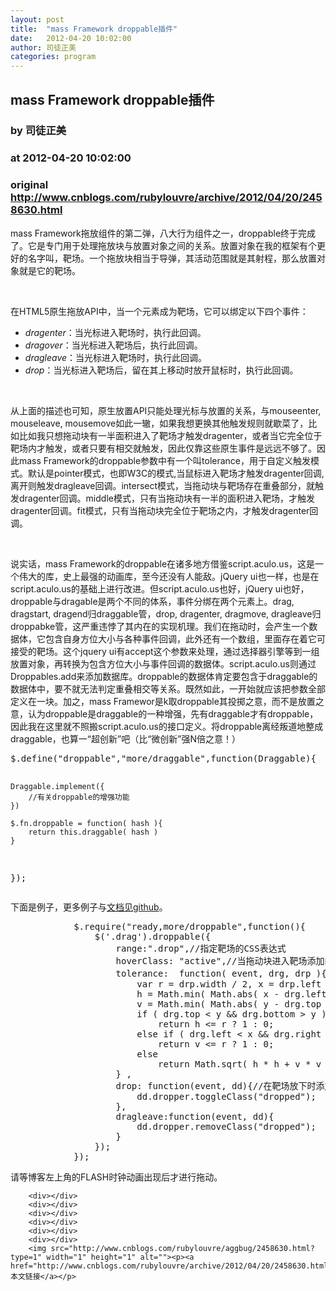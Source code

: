 ```yaml
---
layout: post
title:  "mass Framework droppable插件"
date:   2012-04-20 10:02:00
author: 司徒正美
categories: program
---
```


## mass Framework droppable插件
### by 司徒正美
### at 2012-04-20 10:02:00
### original <http://www.cnblogs.com/rubylouvre/archive/2012/04/20/2458630.html>

<p>mass Framework拖放组件的第二弹，八大行为组件之一，droppable终于完成了。它是专门用于处理拖放块与放置对象之间的关系。放置对象在我的框架有个更好的名字叫，靶场。一个拖放块相当于导弹，其活动范围就是其射程，那么放置对象就是它的靶场。</p>
<br>
<p>在HTML5原生拖放API中，当一个元素成为靶场，它可以绑定以下四个事件：</p>
<ul>
     <li><em>dragenter</em>：当光标进入靶场时，执行此回调。</li>
     <li><em>dragover</em>：当光标进入靶场后，执行此回调。</li>
     <li><em>dragleave</em>：当光标进入靶场时，执行此回调。</li>
     <li><em>drop</em>：当光标进入靶场后，留在其上移动时放开鼠标时，执行此回调。</li>
</ul>
<br>
<p>从上面的描述也可知，原生放置API只能处理光标与放置的关系，与mouseenter, mouseleave, mousemove如此一辙，如果我想更换其他触发规则就歇菜了，比如比如我只想拖动块有一半面积进入了靶场才触发dragenter，或者当它完全位于靶场内才触发，或者只要有相交就触发，因此仅靠这些原生事件是远远不够了。因此mass Framework的droppable参数中有一个叫tolerance，用于自定义触发模式。默认是pointer模式，也即W3C的模式,当鼠标进入靶场才触发dragenter回调,离开则触发dragleave回调。intersect模式，当拖动块与靶场存在重叠部分，就触发dragenter回调。middle模式，只有当拖动块有一半的面积进入靶场，才触发dragenter回调。fit模式，只有当拖动块完全位于靶场之内，才触发dragenter回调。</p>
<br>
<p>说实话，mass Framework的droppable在诸多地方借鉴script.aculo.us，这是一个伟大的库，史上最强的动画库，至今还没有人能敌。jQuery ui也一样，也是在script.aculo.us的基础上进行改进。但script.aculo.us也好，jQuery ui也好，droppable与dragable是两个不同的体系，事件分绑在两个元素上。drag, dragstart, dragend归draggable管，drop, dragenter, dragmove, dragleave归droppabke管，这严重违悖了其内在的实现机理。我们在拖动时，会产生一个数据体，它包含自身方位大小与各种事件回调，此外还有一个数组，里面存在着它可接受的靶场。这个jquery ui有accept这个参数来处理，通过选择器引擎等到一组放置对象，再转换为包含方位大小与事件回调的数据体。script.aculo.us则通过Droppables.add来添加数据库。droppable的数据体肯定要包含于draggable的数据体中，要不就无法判定重叠相交等关系。既然如此，一开始就应该把参数全部定义在一块。加之，mass Framewor是k取droppable其投掷之意，而不是放置之意，认为droppable是draggable的一种增强，先有draggable才有droppable，因此我在这里就不照搬script.aculo.us的接口定义。将droppable离经叛道地整成draggable，也算一“超创新”吧（比“微创新”强N倍之意！）</p>
<pre>
$.define("droppable","more/draggable",function(Draggable){

    Draggable.implement({
        //有关droppable的增强功能
    })

    $.fn.droppable = function( hash ){
        return this.draggable( hash )
    }
});
</pre>

<p>下面是例子，更多例子与<a href="https://github.com/RubyLouvre">文档见github</a>。</p>
<pre>
            $.require(&quot;ready,more/droppable&quot;,function(){
                $(&#39;.drag&#39;).droppable({
                    range:&quot;.drop&quot;,//指定靶场的CSS表达式
                    hoverClass: &quot;active&quot;,//当拖动块进入靶场添加的类名
                    tolerance:  function( event, drg, drp ){//指定触发规则
                        var r = drp.width / 2, x = drp.left + r, y = drp.top + r,
                        h = Math.min( Math.abs( x - drg.left ), Math.abs( x - drg.right ) ),
                        v = Math.min( Math.abs( y - drg.top ), Math.abs( y - drg.bottom ) );
                        if ( drg.top &lt; y &amp;&amp; drg.bottom &gt; y )
                            return h &lt;= r ? 1 : 0;
                        else if ( drg.left &lt; x &amp;&amp; drg.right &gt; x )
                            return v &lt;= r ? 1 : 0;
                        else
                            return Math.sqrt( h * h + v * v ) &lt;= r ? 1 : 0;
                    } ,
                    drop: function(event, dd){//在靶场放下时添加的类名
                        dd.dropper.toggleClass(&quot;dropped&quot;);
                    },
                    dragleave:function(event, dd){
                        dd.dropper.removeClass(&quot;dropped&quot;);
                    }
                });
            });
</pre>
<p>请等博客左上角的FLASH时钟动画出现后才进行拖动。</p>

     
        <div></div>
        <div></div>
        <div></div>
        <div></div>
        <div></div>
        <div></div>
        <img src="http://www.cnblogs.com/rubylouvre/aggbug/2458630.html?type=1" width="1" height="1" alt=""><p><a href="http://www.cnblogs.com/rubylouvre/archive/2012/04/20/2458630.html">本文链接</a></p>
